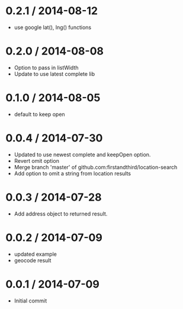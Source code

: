 
0.2.1 / 2014-08-12 
==================

  * use google lat(), lng() functions

0.2.0 / 2014-08-08 
==================

  * Option to pass in listWidth
  * Update to use latest complete lib

0.1.0 / 2014-08-05 
==================

  * default to keep open

0.0.4 / 2014-07-30
==================

 * Updated to use newest complete and keepOpen option.
 * Revert omit option
 * Merge branch 'master' of github.com:firstandthird/location-search
 * Add option to omit a string from location results

0.0.3 / 2014-07-28
==================

 * Add address object to returned result.

0.0.2 / 2014-07-09 
==================

  * updated example
  * geocode result

0.0.1 / 2014-07-09 
==================

  * Initial commit
